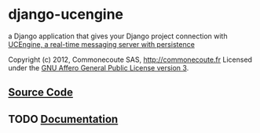 django-ucengine
===============

a Django application that gives your Django project connection with [UCEngine, a real-time messaging server with persistence](http://ucengine.org)

Copyright (c) 2012, Commonecoute SAS, http://commonecoute.fr
Licensed under the [GNU Affero General Public License version 3](http://www.gnu.org/licenses/agpl-3.0.html).


## [Source Code](http://github.com/commonecoute/django-ucengine)
## TODO [Documentation](http://github.com/commonecoute/django-ucengine)

